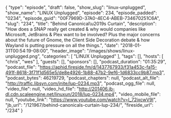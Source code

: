 {
  "type": "episode",
  "draft": false,
  "show_slug": "linux-unplugged",
  "show_name": "LINUX Unplugged",
  "episode": 234,
  "episode_padded": "0234",
  "episode_guid": "00F7969D-37A0-4EC4-ABEB-734670251C6A",
  "slug": "234",
  "title": "Behind Canonical\u2019s Curtain",
  "description": "How does a SNAP really get created & why would companies like Microsoft, JetBrains & Plex want to be involved? Plus the major concerns about the future of Gnome, the Client Side Decoration debate & how Wayland is putting pressure on all the things.",
  "date": "2018-01-31T00:54:19-08:00",
  "header_image": "/images/shows/linux-unplugged.png",
  "categories": [
    "LINUX Unplugged"
  ],
  "tags": [],
  "hosts": [
    "chris",
    "wes"
  ],
  "guests": [],
  "sponsors": [],
  "podcast_duration": "01:35:29",
  "podcast_file": "https://aphid.fireside.fm/d/1437767933/f31a453c-fa15-491f-8618-3f71f1d565e5/de8e4926-1b88-47b2-9ef6-1d6833cc9b87.mp3",
  "podcast_bytes": 46219729,
  "podcast_chapters": null,
  "podcast_alt_file": "http://traffic.libsyn.com/jnite/lup-0234.mp3",
  "podcast_ogg_file": null,
  "video_file": null,
  "video_hd_file": "http://201406.jb-dl.cdn.scaleengine.net/linuxun/2018/lup-0234.mp4",
  "video_mobile_file": null,
  "youtube_link": "https://www.youtube.com/watch?v=I_72jxcwV9I",
  "jb_url": "/121967/behind-canonicals-curtain-lup-234/",
  "fireside_url": "/234"
}

